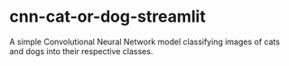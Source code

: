 # cnn-cat-or-dog-streamlit
A simple Convolutional Neural Network model classifying images of cats and dogs into their respective classes.
